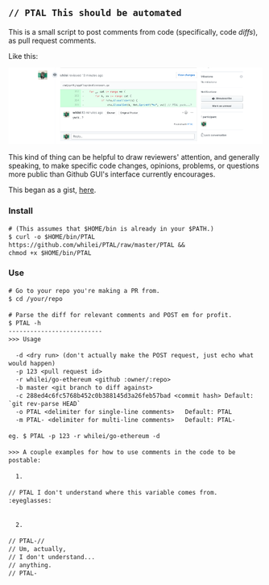 ## `// PTAL This should be automated`

This is a small script to post comments from code (specifically, code _diffs_),
as pull request comments.

Like this:

![example](./example.png)

This kind of thing can be helpful to draw reviewers'
attention, and generally speaking, to make specific code changes, opinions, problems,
or questions more public than Github GUI's interface currently encourages.

This began as a gist,
[here](https://gist.github.com/whilei/54758c05e7355130ce95127645415efa).

### Install

```shell
# (This assumes that $HOME/bin is already in your $PATH.)
$ curl -o $HOME/bin/PTAL https://github.com/whilei/PTAL/raw/master/PTAL &&
chmod +x $HOME/bin/PTAL
```

### Use

```shell
# Go to your repo you're making a PR from.
$ cd /your/repo

# Parse the diff for relevant comments and POST em for profit.
$ PTAL -h
--------------------------
>>> Usage

  -d <dry run> (don't actually make the POST request, just echo what would happen)
  -p 123 <pull request id>
  -r whilei/go-ethereum <github :owner/:repo>
  -b master <git branch to diff against>
  -c 288ed4c6fc5768b452c0b388145d3a26feb57bad <commit hash> Default: `git rev-parse HEAD`
  -o PTAL <delimiter for single-line comments>   Default: PTAL
  -m PTAL- <delimiter for multi-line comments>   Default: PTAL-

eg. $ PTAL -p 123 -r whilei/go-ethereum -d

>>> A couple examples for how to use comments in the code to be postable:

  1.

// PTAL I don't understand where this variable comes from. :eyeglasses:


  2.

// PTAL-//
// Um, actually,
// I don't understand...
// anything.
// PTAL-

```


